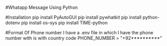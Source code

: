 #Whatapp Message Using Python

#Installation 
pip install PyAutoGUI
pip install pywhatkit
pip install python-dotenv
pip install os-sys
pip install TIME-python

#Format Of Phone number
I have a .env file in which I have the phone number with is with country code PHONE_NUMBER = "+92**********"

